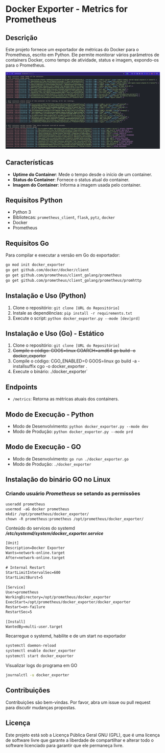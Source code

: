 # Docker Exporter - Metrics for Prometheus

## Descrição
Este projeto fornece um exportador de métricas do Docker para o Prometheus, escrito em Python. Ele permite monitorar vários parâmetros de containers Docker, como tempo de atividade, status e imagem, expondo-os para o Prometheus.

<!-- <img src="static/docker_exporter.png" width="800"/> -->
![Banner](static/docker_exporter.png)

## Características
- **Uptime do Container**: Mede o tempo desde o início de um container.
- **Status do Container**: Fornece o status atual do container.
- **Imagem do Container**: Informa a imagem usada pelo container.

## Requisitos Python
- Python 3
- Bibliotecas: `prometheus_client`, `flask`, `pytz`, `docker`
- Docker
- Prometheus

## Requisitos Go
Para compilar e executar a versão em Go do exportador:

```bash
go mod init docker_exporter
go get github.com/docker/docker/client
go get github.com/prometheus/client_golang/prometheus
go get github.com/prometheus/client_golang/prometheus/promhttp
```

## Instalação e Uso (Python)
1. Clone o repositório: `git clone [URL do Repositório]`
2. Instale as dependências: `pip install -r requirements.txt`
3. Execute o script: `python docker_exporter.py --mode [dev|prd]`

## Instalação e Uso (Go) - Estático
1. Clone o repositório: `git clone [URL do Repositório]`
3. <s>Compile o código: GOOS=linux GOARCH=amd64 go build -o docker_exporter</s>
2. Compile o código: CGO_ENABLED=0 GOOS=linux go build -a -installsuffix cgo -o docker_exporter .
3. Execute o binário: ./docker_exporter`


## Endpoints
- `/metrics`: Retorna as métricas atuais dos containers.

## Modo de Execução - Python
- Modo de Desenvolvimento: `python docker_exporter.py --mode dev`
- Modo de Produção: `python docker_exporter.py --mode prd`

## Modo de Execução - GO
- Modo de Desenvolvimento: `go run ./docker_exporter.go`
- Modo de Produção: `./docker_exporter`

## Instalação do binário GO no Linux

### Criando usuário *Prometheus* se setando as permissões
```
useradd prometheus
usermod -aG docker prometheus
mkdir /opt/prometheus/docker_exporter/
chown -R prometheus:prometheus /opt/prometheus/docker_exporter/
```

Conteúdo do services do systemd
***/etc/systemd/system/docker_exporter.service***
```
[Unit]
Description=Docker Exporter
Wants=network-online.target
After=network-online.target

# Internal Restart
StartLimitIntervalSec=600
StartLimitBurst=5

[Service]
User=prometheus
WorkingDirectory=/opt/prometheus/docker_exporter
ExecStart=/opt/prometheus/docker_exporter/docker_exporter
Restart=on-failure
RestartSec=5

[Install]
WantedBy=multi-user.target

```

Recarregue o systemd, habilite e de um start no exportador
```bash
systemctl daemon-reload
systemctl enable docker_exporter
systemctl start docker_exporter
```

Visualizar logs do programa em GO
```bash
journalctl -u docker_exporter
```

## Contribuições
Contribuições são bem-vindas. Por favor, abra um issue ou pull request para discutir mudanças propostas.

## Licença
Este projeto está sob a Licença Pública Geral GNU (GPL), que é uma licença de software livre que garante a liberdade de compartilhar e alterar todo o software licenciado para garantir que ele permaneça livre.
